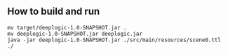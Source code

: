 ## How to build and run

```mvn package
mv target/deeplogic-1.0-SNAPSHOT.jar .
mv deeplogic-1.0-SNAPSHOT.jar deeplogic.jar
java -jar deeplogic-1.0-SNAPSHOT.jar ./src/main/resources/scene0.ttl ./
```
